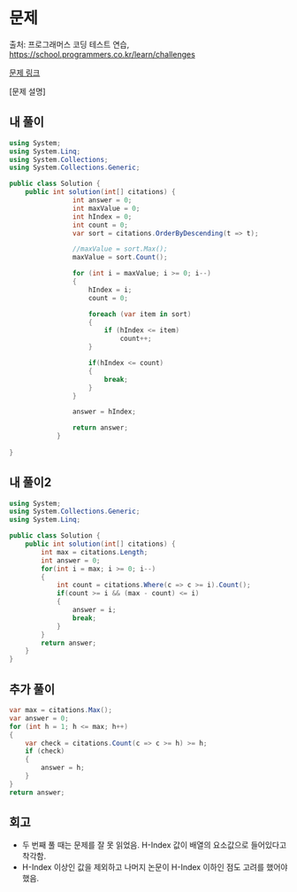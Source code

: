 # 문제
출처: 프로그래머스 코딩 테스트 연습, https://school.programmers.co.kr/learn/challenges

[문제 링크](https://school.programmers.co.kr/learn/courses/30/lessons/42747)

[문제 설명]   


## 내 풀이
```c#
using System;
using System.Linq;
using System.Collections;
using System.Collections.Generic;

public class Solution {
    public int solution(int[] citations) {
                int answer = 0;
                int maxValue = 0;
                int hIndex = 0;
                int count = 0;
                var sort = citations.OrderByDescending(t => t);

                //maxValue = sort.Max();
                maxValue = sort.Count();

                for (int i = maxValue; i >= 0; i--)
                {
                    hIndex = i;
                    count = 0;

                    foreach (var item in sort)
                    {
                        if (hIndex <= item)
                            count++;
                    }

                    if(hIndex <= count)
                    {
                        break;
                    }
                }

                answer = hIndex;

                return answer;
            }
    
}
```

## 내 풀이2
```c#
using System;
using System.Collections.Generic;
using System.Linq;

public class Solution {
    public int solution(int[] citations) {
        int max = citations.Length;
        int answer = 0;
        for(int i = max; i >= 0; i--)
        {
            int count = citations.Where(c => c >= i).Count();
            if(count >= i && (max - count) <= i)
            {
                answer = i;
                break;
            }
        }
        return answer;
    }
}
```
## 추가 풀이
```c#
var max = citations.Max();
var answer = 0;
for (int h = 1; h <= max; h++)
{
    var check = citations.Count(c => c >= h) >= h;
    if (check)
    {
        answer = h;
    }
}
return answer;
```

## 회고
- 두 번째 풀 때는 문제를 잘 못 읽었음. H-Index 값이 배열의 요소값으로 들어있다고 착각함.
- H-Index 이상인 값을 제외하고 나머지 논문이 H-Index 이하인 점도 고려를 했어야했음.
